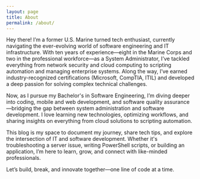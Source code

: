 ```yaml
---
layout: page
title: About
permalink: /about/
---
```


Hey there! I’m a former U.S. Marine turned tech enthusiast, currently navigating the ever-evolving world of software engineering and IT infrastructure. With ten years of experience—eight in the Marine Corps and two in the professional workforce—as a System Administrator, I’ve tackled everything from network security and cloud computing to scripting automation and managing enterprise systems. Along the way, I’ve earned industry-recognized certifications (Microsoft, CompTIA, ITIL) and developed a deep passion for solving complex technical challenges.

Now, as I pursue my Bachelor's in Software Engineering, I’m diving deeper into coding, mobile and web development, and software quality assurance—bridging the gap between system administration and software development. I love learning new technologies, optimizing workflows, and sharing insights on everything from cloud solutions to scripting automation.

This blog is my space to document my journey, share tech tips, and explore the intersection of IT and software development. Whether it's troubleshooting a server issue, writing PowerShell scripts, or building an application, I’m here to learn, grow, and connect with like-minded professionals.

Let’s build, break, and innovate together—one line of code at a time.
